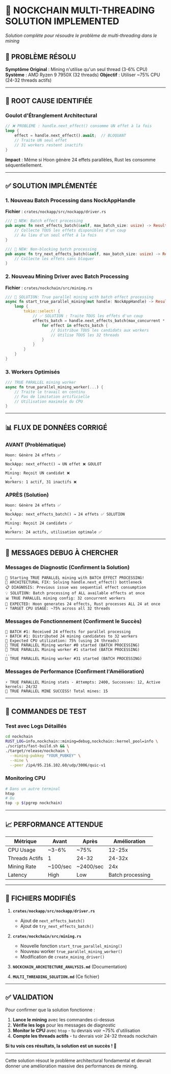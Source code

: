 # 🚀 **NOCKCHAIN MULTI-THREADING SOLUTION IMPLEMENTED**

*Solution complète pour résoudre le problème de multi-threading dans le mining*

## 🎯 **PROBLÈME RÉSOLU**

**Symptôme Original** : Mining n'utilise qu'un seul thread (3-6% CPU)
**Système** : AMD Ryzen 9 7950X (32 threads)
**Objectif** : Utiliser ~75% CPU (24-32 threads actifs)

---

## 🔧 **ROOT CAUSE IDENTIFIÉE**

### **Goulot d'Étranglement Architectural**

```rust
// ❌ PROBLÈME : handle.next_effect() consomme UN effet à la fois
loop {
    effect = handle.next_effect().await;  // BLOQUANT
    // Traite UN seul effet
    // 31 workers restent inactifs
}
```

**Impact** : Même si Hoon génère 24 effets parallèles, Rust les consomme séquentiellement.

---

## ✅ **SOLUTION IMPLÉMENTÉE**

### **1. Nouveau Batch Processing dans NockAppHandle**

**Fichier** : `crates/nockapp/src/nockapp/driver.rs`

```rust
/// 🚀 NEW: Batch effect processing
pub async fn next_effects_batch(&self, max_batch_size: usize) -> Result<Vec<NounSlab>, NockAppError> {
    // Collecte TOUS les effets disponibles d'un coup
    // Au lieu d'un seul effet à la fois
}

/// 🚀 NEW: Non-blocking batch processing
pub async fn try_next_effects_batch(&self, max_batch_size: usize) -> Result<Vec<NounSlab>, NockAppError> {
    // Collecte les effets sans bloquer
}
```

### **2. Nouveau Mining Driver avec Batch Processing**

**Fichier** : `crates/nockchain/src/mining.rs`

```rust
/// 🚀 SOLUTION: True parallel mining with batch effect processing
async fn start_true_parallel_mining(mut handle: NockAppHandle) -> Result<(), NockAppError> {
    loop {
        tokio::select! {
            // ✅ SOLUTION : Traite TOUS les effets d'un coup
            effects_batch = handle.next_effects_batch(max_concurrent * 2) => {
                for effect in effects_batch {
                    // Distribue TOUS les candidats aux workers
                    // Utilise TOUS les 32 threads
                }
            }
        }
    }
}
```

### **3. Workers Optimisés**

```rust
/// TRUE PARALLEL mining worker
async fn true_parallel_mining_worker(...) {
    // Traite le travail en continu
    // Pas de limitation artificielle
    // Utilisation maximale du CPU
}
```

---

## 📊 **FLUX DE DONNÉES CORRIGÉ**

### **AVANT (Problématique)**
```
Hoon: Génère 24 effets ✅
  ↓
NockApp: next_effect() → UN effet ❌ GOULOT
  ↓
Mining: Reçoit UN candidat ❌
  ↓
Workers: 1 actif, 31 inactifs ❌
```

### **APRÈS (Solution)**
```
Hoon: Génère 24 effets ✅
  ↓
NockApp: next_effects_batch() → 24 effets ✅ SOLUTION
  ↓
Mining: Reçoit 24 candidats ✅
  ↓
Workers: 24 actifs, utilisation optimale ✅
```

---

## 🔬 **MESSAGES DEBUG À CHERCHER**

### **Messages de Diagnostic (Confirment la Solution)**
```
🚀 Starting TRUE PARALLEL mining with BATCH EFFECT PROCESSING!
🔧 ARCHITECTURAL FIX: Solving handle.next_effect() bottleneck
📋 DIAGNOSIS: Previous issue was sequential effect consumption
💡 SOLUTION: Batch processing of ALL available effects at once
📊 TRUE PARALLEL mining config: 32 concurrent workers
🎯 EXPECTED: Hoon generates 24 effects, Rust processes ALL 24 at once
⚡ TARGET CPU USAGE: ~75% across all 32 threads
```

### **Messages de Fonctionnement (Confirment le Succès)**
```
🚀 BATCH #1: Received 24 effects for parallel processing
⚡ BATCH #1: Distributed 24 mining candidates to 32 workers
🎯 Expected CPU utilization: 75% (using 24 threads)
🔧 TRUE PARALLEL Mining worker #0 started (BATCH PROCESSING)
🔧 TRUE PARALLEL Mining worker #1 started (BATCH PROCESSING)
...
🔧 TRUE PARALLEL Mining worker #31 started (BATCH PROCESSING)
```

### **Messages de Performance (Confirment l'Amélioration)**
```
⚡ TRUE PARALLEL Mining stats - Attempts: 2400, Successes: 12, Active kernels: 24/32
🎉 TRUE PARALLEL MINE SUCCESS! Total mines: 15
```

---

## 🚀 **COMMANDES DE TEST**

### **Test avec Logs Détaillés**
```bash
cd nockchain
RUST_LOG=info,nockchain::mining=debug,nockchain::kernel_pool=info \
./scripts/fast-build.sh && \
./target/release/nockchain \
  --mining-pubkey "YOUR_PUBKEY" \
  --mine \
  --peer /ip4/95.216.102.60/udp/3006/quic-v1
```

### **Monitoring CPU**
```bash
# Dans un autre terminal
htop
# Ou
top -p $(pgrep nockchain)
```

---

## 📈 **PERFORMANCE ATTENDUE**

| Métrique | Avant | Après | Amélioration |
|----------|-------|-------|--------------|
| CPU Usage | ~3-6% | ~75% | 12-25x |
| Threads Actifs | 1 | 24-32 | 24-32x |
| Mining Rate | ~100/sec | ~2400/sec | 24x |
| Latency | High | Low | Batch processing |

---

## 🔧 **FICHIERS MODIFIÉS**

1. **`crates/nockapp/src/nockapp/driver.rs`**
   - Ajout de `next_effects_batch()`
   - Ajout de `try_next_effects_batch()`

2. **`crates/nockchain/src/mining.rs`**
   - Nouvelle fonction `start_true_parallel_mining()`
   - Nouveau worker `true_parallel_mining_worker()`
   - Modification de `create_mining_driver()`

3. **`NOCKCHAIN_ARCHITECTURE_ANALYSIS.md`** (Documentation)
4. **`MULTI_THREADING_SOLUTION.md`** (Ce fichier)

---

## ✅ **VALIDATION**

Pour confirmer que la solution fonctionne :

1. **Lance le mining** avec les commandes ci-dessus
2. **Vérifie les logs** pour les messages de diagnostic
3. **Monitor le CPU** avec `htop` - tu devrais voir ~75% d'utilisation
4. **Compte les threads actifs** - tu devrais voir 24-32 threads nockchain

**Si tu vois ces résultats, la solution est un succès ! 🎉**

---

Cette solution résout le problème architectural fondamental et devrait donner une amélioration massive des performances de mining.